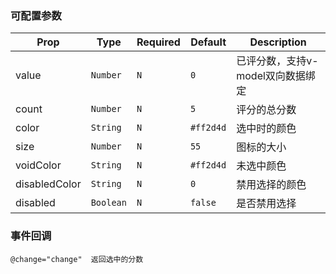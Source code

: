 
### 可配置参数

| Prop | Type | Required | Default | Description |
|-------------|------------|--------|-----|-----|
| value| `Number` |`N`| `0` |已评分数，支持v-model双向数据绑定
| count | `Number` |`N`| `5` | 评分的总分数|
| color | `String` |`N`| `#ff2d4d` | 选中时的颜色|
| size | `Number` |`N`| `55` | 图标的大小|
| voidColor | `String` |`N`| `#ff2d4d` |未选中颜色|
|disabledColor | `String` |`N`| `0` | 禁用选择的颜色|
|disabled | `Boolean` |`N`| `false` | 是否禁用选择|

### 事件回调


```
@change="change"  返回选中的分数
```
